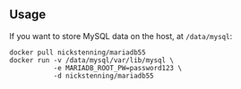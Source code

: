 ## Usage

If you want to store MySQL data on the host, at `/data/mysql`:

    docker pull nickstenning/mariadb55
    docker run -v /data/mysql/var/lib/mysql \
               -e MARIADB_ROOT_PW=password123 \
               -d nickstenning/mariadb55
